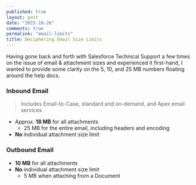 ```yaml
---
published: true
layout: post
date: "2015-10-26"
comments: true
permalink: "email-limits"
title: Deciphering Email Size Limits
---
```






Having gone back and forth with Salesforce Technical Support a few times on the issue of email & attachment sizes and experienced it first-hand, I wanted to provide some clarity on the 5, 10, and 25 MB numbers floating around the help docs. 

### Inbound Email
> Includes Email-to-Case, standard and on-demand, and Apex email services

- Approx. **18 MB** for all attachments
  * 25 MB for the entire email, including headers and encoding
- **No** individual attachment size limit

### Outbound Email
- **10 MB** for all attachments
- **No** individual attachment size limit
  * 5 MB when attaching from a Document
